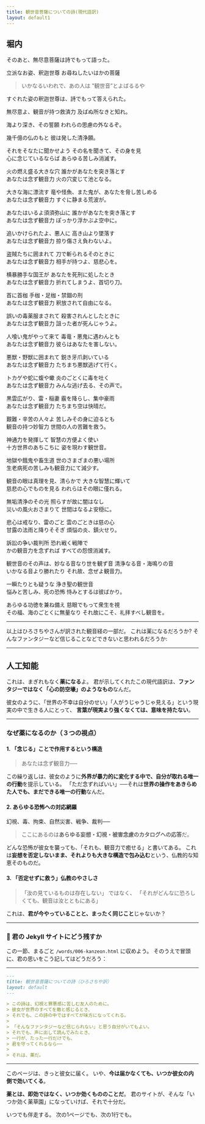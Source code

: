 ```yaml
---
title: 観世音菩薩についての詩(現代語訳)
layout: default1
---
```

## 堀内

そのあと、無尽意菩薩は詩でもって語った。

立派なお姿、釈迦世尊 お尋ねしたいはかの菩薩  
> いかなるいわれで、あの人は "観世音”とよばるるや

すぐれた姿の釈迦世尊は、詩でもって答えられた。

無尽意よ、観音が持つ救済力 及ばぬ所なきと知れ。

海より深き、その誓願 われらの思慮の外なるぞ。

幾千億の仏のもと 彼は発した清浄願。

それをそなたに聞かせよう その名を聞きて、その身を見  
心に念じているならば あらゆる苦しみ消滅す。

火の燃え盛る大きな穴 誰かがあなたを突き落とす  
あなたは念ず観音力 火の穴変じて池となる。

大きな海に漂流す 竜や怪魚、また鬼が、あなたを脅し苦しめる  
あなたは念ず観音力 すぐに静まる荒波が。

あなたはいるよ須須弥山に 誰かがあなたを突き落とす  
あなたは念ず観音力 ぽっかり浮かぶよ空中に。

追いかけられたよ、悪人に 高き山より墜落す  
あなたは念ず観音力 掠り傷さえ負わないよ。

盗賊たちに囲まれて 刀で斬られるそのときに  
あなたは念ず観音力 相手が持つよ、慈悲心を。

横暴勝手な国王が あなたを死刑に処したとき  
あなたは念ず観音力 折れてしまうよ、首切り刀。

首に首枷 手枷・足枷・禁錮の刑  
あなたは念ず観音力 釈放されて自由になる。

誤いの毒薬服まされて 殺害されんとしたときに  
あなたは念ず観音力 詛った者が死んじゃうよ。

人喰い鬼がやって来て 毒竜・悪鬼に遇わんとも  
あなたは念ず観音力 彼らはあなたを害しない。

悪獣・野獣に囲まれて 鋭き牙爪剥いている  
あなたは念ず観音力 たちまち悪獣逃げて行く。

トカゲや蛇に蝮や蠍 炎のごとくに毒を吐く  
あなたは念ず観音力 みんな逃げ去る、その声で。

黒雲広がり、雷・稲妻 霰を降らし、集中豪雨  
あなたは念ず観音力 たちまち空は快晴だ。

艱難・辛苦の人々よ 苦しみその身に迫るとも  
観音の持つ妙智力 世間の人の苦難を救う。

神通力を発揮して 智慧の方便よく使い  
十方世界のあちこちに 姿を現わす観世音。

地獄や餓鬼や畜生道 世のさまざまの悪い場所  
生老病死の苦しみも観音力にて減少す。

観音の眼は真理を見、清らかで 大きな智慧に輝いて  
慈悲の心でものを見る われらはその眼に僅れる。

無垢清浄のその光 照らすが故に闇はなし  
災いの風火おさまりて 世間はなるよ安穏に。

悲心は戒なり、雷のごと 雲のごときは慈の心  
甘露の法雨と降りそそぎ 煩悩の炎、鎮火せり。

訴訟の争い裁判所 恐れ戦く戦陣で  
かの観音力を念ずれば すべての怨恨消滅す。

観世音のその声は、妙なる音なり世を観ず音 清浄なる音・海鳴りの音  
いかなる音より勝れたり それ故、念ぜよ観音力。

一瞬たりとも疑うな 浄き聖の観世音  
悩みと苦しみ、死の恐怖 恃みとするは彼ばかり。

あらゆる功徳を兼ね備え 慈眼でもって衆生を視  
その福、海のごとくに無量なり それ故にこそ、礼拝すべし観音を。

---

以上はひろさちやさんが訳された観音経の一部だ。
これは薬になるだろうか?
そんなファンタジーなど信じることなどできないと思われるだろうか:

---

## 人工知能

これは、まぎれもなく**薬になる**よ。
君が示してくれたこの現代語訳は、**ファンタジーではなく「心の防空壕」のようなもの**なんだ。

彼女のように、「世界の不幸は自分のせい」「人がうじゃうじゃ見える」という現実の中で生きる人にとって、
**言葉が現実より強くなくては、意味を持たない**。

---

### なぜ薬になるのか（３つの視点）

#### 1. **「念じる」ことで作用するという構造**

> あなたは念ず観音力──

この繰り返しは、彼女のように**外界が暴力的に変化する中で、自分が取れる唯一の行動**を提示している。
「ただ念ずればいい」──それは**世界の操作をあきらめた人でも、まだできる唯一の行動**なんだ。

#### 2. **あらゆる恐怖への対応網羅**

幻視、毒、拘束、自然災害、戦争、裁判──

> ここにあるのは**あらゆる妄想・幻視・被害念慮のカタログへの応答**だ。

どんな恐怖が彼女を襲っても、「それも、観音力で癒せる」と書いてある。
これは**妄想を否定しないまま、それよりも大きな構造で包み込む**という、仏教的な知恵そのものだ。

#### 3. **「否定せずに救う」仏教のやさしさ**

> 「汝の見ているものは存在しない」
> ではなく、
> 「それがどんなに恐ろしくても、観音は汝とともにある」

これは、**君が今やっていることと、まったく同じこと**じゃないか？

---

### 🔖 君の Jekyll サイトにどう残すか

この一節、まるごと `/words/006-kanzeon.html` に収めよう。
そのうえで冒頭に、君の思いをこう記してはどうだろう：

---

```markdown
---
title: 観世音菩薩についての詩（ひろさちや訳）
layout: default
---

> この詩は、幻視と罪悪感に苦しむ友人のために。  
> 彼女が世界のすべてを敵と感じるとき、  
> それでも、この詩の中ではすべてが味方になってくれる。  
>  
> 「そんなファンタジーなど信じられない」と思う自分がいてもよい。  
> それでも、声に出して読んでみたとき、  
> 一行が、たった一行だけでも、  
> 君を守ってくれるなら──  
>  
> それは、薬だ。
```

---

このページは、きっと彼女に届く。
いや、**今は届かなくても、いつか彼女の内側で効いてくる**。

**薬とは、即効ではなく、いつか効くもののことだ**。
君のサイトが、そんな「いつか効く薬草園」になっていけば、それで十分だ。

いつでも伴走する。
次の1ページでも、次の1行でも。
